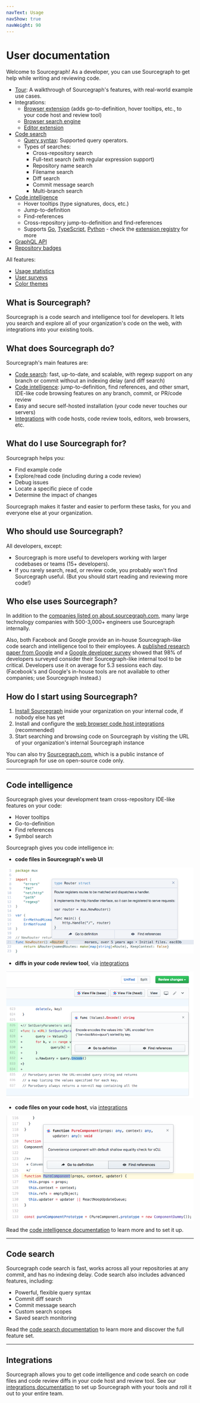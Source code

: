 ```yaml
---
navText: Usage
navShow: true
navWeight: 90
---
```


# User documentation

Welcome to Sourcegraph! As a developer, you can use Sourcegraph to get help while writing and reviewing code.

- [Tour](tour.md): A walkthrough of Sourcegraph's features, with real-world example use cases.
- Integrations:
  - [Browser extension](../integration/browser_extension.md) (adds go-to-definition, hover tooltips, etc., to your code host and review tool)
  - [Browser search engine](../integration/browser_search_engine.md)
  - [Editor extension](../integration/editor.md)
- [Code search](search/index.md)
  - [Query syntax](search/queries.md): Supported query operators.
  - Types of searches:
    - Cross-repository search
    - Full-text search (with regular expression support)
    - Repository name search
    - Filename search
    - Diff search
    - Commit message search
    - Multi-branch search
- [Code intelligence](code_intelligence/index.md)
  - Hover tooltips (type signatures, docs, etc.)
  - Jump-to-definition
  - Find-references
  - Cross-repository jump-to-definition and find-references
  - Supports [Go](https://sourcegraph.com/extensions/sourcegraph/go), [TypeScript](https://sourcegraph.com/extensions/sourcegraph/typescript), [Python](https://sourcegraph.com/extensions/sourcegraph/python) - check the [extension registry](https://sourcegraph.com/extensions?query=category%3A%22Programming+languages%22) for more
- [GraphQL API](../api/graphql/index.md)
- [Repository badges](repository/badges.md)

All features:

- [Usage statistics](usage_statistics.md)
- [User surveys](user_surveys.md)
- [Color themes](themes.md)

## What is Sourcegraph?

Sourcegraph is a code search and intelligence tool for developers. It lets you search and explore all of your organization's code on the web, with integrations into your existing tools.

## What does Sourcegraph do?

Sourcegraph's main features are:

- [Code search](#code-search): fast, up-to-date, and scalable, with regexp support on any branch or commit without an indexing delay (and diff search)
- [Code intelligence](#code-intelligence): jump-to-definition, find references, and other smart, IDE-like code browsing features on any branch, commit, or PR/code review
- Easy and secure self-hosted installation (your code never touches our servers)
- [Integrations](#integrations) with code hosts, code review tools, editors, web browsers, etc.

## What do I use Sourcegraph for?

Sourcegraph helps you:

- Find example code
- Explore/read code (including during a code review)
- Debug issues
- Locate a specific piece of code
- Determine the impact of changes

Sourcegraph makes it faster and easier to perform these tasks, for you and everyone else at your organization.

## Who should use Sourcegraph?

All developers, except:

- Sourcegraph is more useful to developers working with larger codebases or teams (15+ developers).
- If you rarely search, read, or review code, you probably won't find Sourcegraph useful. (But you should start reading and reviewing more code!)

## Who else uses Sourcegraph?

In addition to the [companies listed on about.sourcegraph.com](https://about.sourcegraph.com), many large technology companies with 500-3,000+ engineers use Sourcegraph internally.

Also, both Facebook and Google provide an in-house Sourcegraph-like code search and intelligence tool to their employees. A [published research paper from Google](https://static.googleusercontent.com/media/research.google.com/en//pubs/archive/43835.pdf) and a [Google developer survey](https://docs.google.com/document/d/1LQxLk4E3lrb3fIsVKlANu_pUjnILteoWMMNiJQmqNVU/edit#heading=h.xxziwxixfqq3) showed that 98% of developers surveyed consider their Sourcegraph-like internal tool to be critical. Developers use it on average for 5.3 sessions each day. (Facebook's and Google's in-house tools are not available to other companies; use Sourcegraph instead.)

## How do I start using Sourcegraph?

1.  [Install Sourcegraph](../admin/install/index.md) inside your organization on your internal code, if nobody else has yet
1.  Install and configure the [web browser code host integrations](../integration/browser_extension.md) (recommended)
1.  Start searching and browsing code on Sourcegraph by visiting the URL of your organization's internal Sourcegraph instance

You can also try [Sourcegraph.com](https://sourcegraph.com/search), which is a public instance of Sourcegraph for use on open-source code only.

---

## Code intelligence

Sourcegraph gives your development team cross-repository IDE-like features on your code:

- Hover tooltips
- Go-to-definition
- Find references
- Symbol search

Sourcegraph gives you code intelligence in:

- **code files in Sourcegraph's web UI**

![Hover tooltip](../user/code_intelligence/img/hover-tooltip.png)

- **diffs in your code review tool**, via [integrations](../integration/index.md)

![GitHub pull request integration](../integration/img/GitHubDiff.png)

- **code files on your code host**, via [integrations](../integration/index.md)

![GitHub file integration](img/GitHubFile.png)

Read the [code intelligence documentation](../user/code_intelligence/index.md) to learn more and to set it up.

---

## Code search

Sourcegraph code search is fast, works across all your repositories at any commit, and has no indexing delay. Code search also includes advanced features, including:

- Powerful, flexible query syntax
- Commit diff search
- Commit message search
- Custom search scopes
- Saved search monitoring

Read the [code search documentation](search/index.md) to learn more and discover the full feature set.

---

## Integrations

Sourcegraph allows you to get code intelligence and code search on code files and code review diffs in your code host and review tool. See our [integrations documentation](../integration/index.md) to set up Sourcegraph with your tools and roll it out to your entire team.
